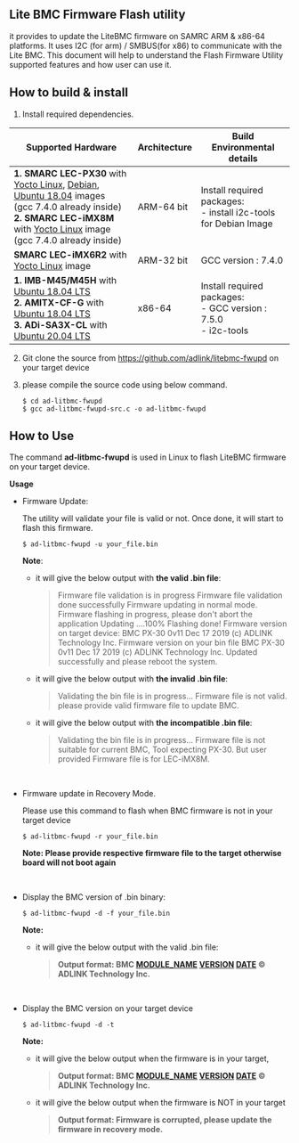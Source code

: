  

## **Lite BMC Firmware Flash utility** 
it provides to update the LiteBMC firmware on SAMRC ARM & x86-64 platforms. It uses I2C (for arm) / SMBUS(for x86) to communicate with the Lite BMC. This document will help to understand the Flash Firmware Utility supported features and how user can use it.



## How to build & install  

1. Install required dependencies.


| Supported Hardware                                           | **Architecture** | **Build Environmental details**                              |
| ------------------------------------------------------------ | ---------------- | ------------------------------------------------------------ |
| **1. SMARC LEC-PX30** with [Yocto Linux](https://docs.ipi.wiki/smarc-ipi/ipi-smarc-px30/YoctoImages.html#Binary-Image-download-Link), [Debian](https://docs.ipi.wiki/smarc-ipi/ipi-smarc-px30/DebianImages.html#Binary-Image-download-Link), [Ubuntu 18.04](https://docs.ipi.wiki/smarc-ipi/ipi-smarc-px30/UbuntuImages.html#Binary-Image-download-Link) images <br>(gcc 7.4.0 already inside) <BR>**2. SMARC LEC-iMX8M** with [Yocto Linux](https://github.com/ADLINK/meta-adlink-nxp/blob/zeus/README.md#lec-imx8m-smarc-module) image (gcc 7.4.0 already inside) | ARM-64 bit       | Install required packages:<BR>        - install i2c-tools for Debian Image |
| **SMARC LEC-iMX6R2** with [Yocto Linux](https://github.com/ADLINK/meta-adlink-nxp/blob/zeus/README.md#lec-imx6r2-smarc-module) image | ARM-32 bit       | GCC version :  7.4.0                                         |
| **1. IMB-M45/M45H** with [Ubuntu 18.04 LTS](https://ubuntu.com/download/desktop) <br>**2. AMITX-CF-G** with [Ubuntu 18.04 LTS](https://ubuntu.com/download/desktop)<br>**3. ADi-SA3X-CL** with [Ubuntu 20.04 LTS](https://ubuntu.com/download/desktop) <br> | x86-64           | Install required packages:<BR>      - GCC version :  7.5.0  <br>      - i2c-tools |

2. Git clone the source from https://github.com/adlink/litebmc-fwupd on your target device

3. please compile the source code using below command.

   ```
   $ cd ad-litbmc-fwupd
   $ gcc ad-litbmc-fwupd-src.c -o ad-litbmc-fwupd 
   ```



## How to Use 

The command **ad-litbmc-fwupd** is used in Linux to flash LiteBMC firmware on your target device.

**Usage**  

* Firmware Update:

  The utility will validate your file is valid or not. Once done, it will start to flash this firmware. 

  ```
  $ ad-litbmc-fwupd -u your_file.bin
  ```

    **Note**: 

  * it will give the below output with **the valid .bin file**:

    > Firmware file validation is in progress
    > Firmware file validation done successfully
    > Firmware updating in normal mode.
    > Firmware flashing in progress, please don't abort the application
    > Updating ….100%
    > Flashing done!
    > Firmware version on target device: BMC PX-30 0v11 Dec 17 2019 (c) ADLINK Technology Inc.
    > Firmware version on your bin file BMC PX-30 0v11 Dec 17 2019 (c) ADLINK Technology Inc.
    > Updated successfully and please reboot the system.
    
  * it will give the below output with **the invalid .bin file**:

    > Validating the bin file is in progress...
    > Firmware file is not valid. please provide valid firmware file to update BMC.
    
  * it will give the below output with **the incompatible .bin file**:
  
    > Validating the bin file is in progress... 
    > Firmware file is not suitable for current BMC, Tool expecting PX-30. But user provided Firmware file is for LEC-iMX8M.
  
  <br>


* Firmware update in Recovery Mode. 

  Please use this command to flash when BMC firmware is not in your target device

  ```
  $ ad-litbmc-fwupd -r your_file.bin
  ```

  **Note: Please provide respective firmware file to the target otherwise board will not boot again**

<br>


* Display the BMC version of .bin binary:

  ```
  $ ad-litbmc-fwupd -d -f your_file.bin
  ```

  **Note:**

  * it will give the below output with the valid .bin file:
  
    > **Output format: BMC [MODULE_NAME](#_Module_Details_:) [VERSION](#_Module_Details_:) [DATE](#_Module_Details_:) © ADLINK Technology Inc.**

<br> 

* Display the BMC version on your target device

  ```
  $ ad-litbmc-fwupd -d -t
  ```

  **Note:**

  * it will give the below output when the firmware is in your target,

    > **Output format: BMC [MODULE_NAME](#_Module_Details_:) [VERSION](#_Module_Details_:) [DATE](#_Module_Details_:) © ADLINK Technology Inc.**

  * it will give the below output when the firmware is NOT in your target

    > **Output format: Firmware is corrupted, please update the firmware in recovery mode.**
  



 



 

 

